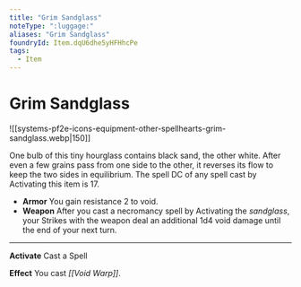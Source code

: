 ```yaml
---
title: "Grim Sandglass"
noteType: ":luggage:"
aliases: "Grim Sandglass"
foundryId: Item.dqU6dhe5yHFHhcPe
tags:
  - Item
---
```


# Grim Sandglass
![[systems-pf2e-icons-equipment-other-spellhearts-grim-sandglass.webp|150]]

One bulb of this tiny hourglass contains black sand, the other white. After even a few grains pass from one side to the other, it reverses its flow to keep the two sides in equilibrium. The spell DC of any spell cast by Activating this item is 17.

*   **Armor** You gain resistance 2 to void.
*   **Weapon** After you cast a necromancy spell by Activating the _sandglass_, your Strikes with the weapon deal an additional 1d4 void damage until the end of your next turn.

* * *

**Activate** Cast a Spell

**Effect** You cast _[[Void Warp]]_.
